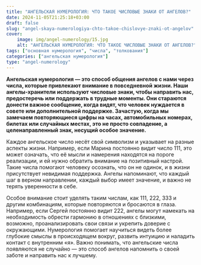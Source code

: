 ```yaml
---
title: "АНГЕЛЬСКАЯ НУМЕРОЛОГИЯ: ЧТО ТАКОЕ ЧИСЛОВЫЕ ЗНАКИ ОТ АНГЕЛОВ?"
date: 2024-11-05T21:25:18+03:00
draft: false
slug: "angel-skaya-numerologiya-chto-takoe-chislovye-znaki-ot-angelov"
cover:
    image: img/angel-numerology/15.jpg
    alt: "АНГЕЛЬСКАЯ НУМЕРОЛОГИЯ: ЧТО ТАКОЕ ЧИСЛОВЫЕ ЗНАКИ ОТ АНГЕЛОВ?"
tags: ["основная нумерология", "числа", "толкования"]
categories: ["ангельская нумерология"]
type: "angel-numerology"
---
```


**Ангельская нумерология — это способ общения ангелов с нами через числа, которые привлекают внимание в повседневной жизни. Наши ангелы-хранители используют числовые знаки, чтобы направить нас, предостеречь или поддержать в трудные моменты. Они стараются донести важное сообщение, когда видят, что человек нуждается в совете или дополнительной поддержке. Зачастую, когда мы замечаем повторяющиеся цифры на часах, автомобильных номерах, билетах или случайных местах, это не просто совпадение, а целенаправленный знак, несущий особое значение.**

Каждое ангельское число несёт свой символизм и указывает на разные аспекты жизни. Например, если Марина постоянно видит число 111, это может означать, что её мысли и намерения находятся на пороге реализации, и ей нужно обратить внимание на позитивный настрой. Такие числа помогают человеку осознать, что он не одинок, и в жизни присутствует невидимая поддержка. Ангелы напоминают, что каждый шаг в верном направлении, каждый выбор имеет значение, и важно не терять уверенности в себе.

Особое внимание стоит уделять таким числам, как 111, 222, 333 и другим комбинациям, которые повторяются и бросаются в глаза. Например, если Сергей постоянно видит 222, ангелы могут намекать на необходимость обрести гармонию в отношениях с близкими, возможно, проанализировать свои связи и укрепить доверие с окружающими. Нумерология помогает научиться видеть более глубокие смыслы в происходящем вокруг, развить интуицию и наладить контакт с внутренним «я». Важно понимать, что ангельские числа появляются не случайно — это способ ангелов напомнить о своей заботе и направить нас к лучшему.
